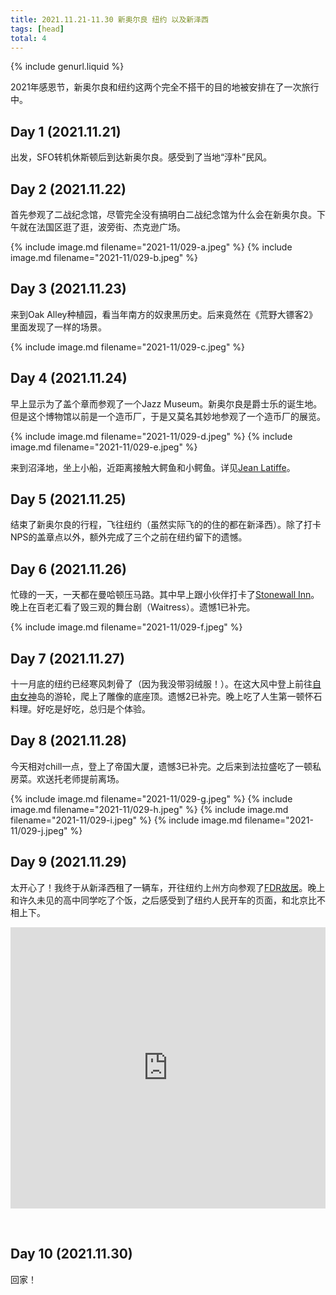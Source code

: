 ```yaml
---
title: 2021.11.21-11.30 新奥尔良 纽约 以及新泽西
tags: [head]
total: 4
---
```


{% include genurl.liquid %}

2021年感恩节，新奥尔良和纽约这两个完全不搭干的目的地被安排在了一次旅行中。

## Day 1 (2021.11.21)
出发，SFO转机休斯顿后到达新奥尔良。感受到了当地“淳朴”民风。

## Day 2 (2021.11.22)
首先参观了二战纪念馆，尽管完全没有搞明白二战纪念馆为什么会在新奥尔良。下午就在法国区逛了逛，波旁街、杰克逊广场。

{% include image.md filename="2021-11/029-a.jpeg" %}
{% include image.md filename="2021-11/029-b.jpeg" %}

## Day 3 (2021.11.23)
来到Oak Alley种植园，看当年南方的奴隶黑历史。后来竟然在《荒野大镖客2》里面发现了一样的场景。

{% include image.md filename="2021-11/029-c.jpeg" %}

## Day 4 (2021.11.24)
早上显示为了盖个章而参观了一个Jazz Museum。新奥尔良是爵士乐的诞生地。但是这个博物馆以前是一个造币厂，于是又莫名其妙地参观了一个造币厂的展览。

{% include image.md filename="2021-11/029-d.jpeg" %}
{% include image.md filename="2021-11/029-e.jpeg" %}

来到沼泽地，坐上小船，近距离接触大鳄鱼和小鳄鱼。详见[Jean Latiffe]({{arr[0]}})。

## Day 5 (2021.11.25)
结束了新奥尔良的行程，飞往纽约（虽然实际飞的的住的都在新泽西）。除了打卡NPS的盖章点以外，额外完成了三个之前在纽约留下的遗憾。

## Day 6 (2021.11.26)
忙碌的一天，一天都在曼哈顿压马路。其中早上跟小伙伴打卡了[Stonewall Inn]({{arr[1]}})。晚上在百老汇看了毁三观的舞台剧（Waitress）。遗憾1已补完。

{% include image.md filename="2021-11/029-f.jpeg" %}

## Day 7 (2021.11.27)
十一月底的纽约已经寒风刺骨了（因为我没带羽绒服！）。在这大风中登上前往[自由女神]({{arr[2]}})岛的游轮，爬上了雕像的底座顶。遗憾2已补完。晚上吃了人生第一顿怀石料理。好吃是好吃，总归是个体验。

## Day 8 (2021.11.28)
今天相对chill一点，登上了帝国大厦，遗憾3已补完。之后来到法拉盛吃了一顿私房菜。欢送托老师提前离场。

{% include image.md filename="2021-11/029-g.jpeg" %}
{% include image.md filename="2021-11/029-h.jpeg" %}
{% include image.md filename="2021-11/029-i.jpeg" %}
{% include image.md filename="2021-11/029-j.jpeg" %}

## Day 9 (2021.11.29)
太开心了！我终于从新泽西租了一辆车，开往纽约上州方向参观了[FDR故居]({{arr[3]}})。晚上和许久未见的高中同学吃了个饭，之后感受到了纽约人民开车的页面，和北京比不相上下。

<iframe src="https://www.google.com/maps/embed?pb=!1m46!1m12!1m3!1d768818.689184444!2d-74.58273647729577!3d41.17384831472912!2m3!1f0!2f0!3f0!3m2!1i1024!2i768!4f13.1!4m31!3e0!4m5!1s0x89c25753b7dbad2f%3A0x447ac6420641467!2sNewport%20Centre!3m2!1d40.727140999999996!2d-74.0381184!4m5!1s0x89dd167ee3a22fe1%3A0xd821e3f9721e131e!2sHome%20of%20Franklin%20D.%20Roosevelt%20National%20Historic%20Site%2C%20Albany%20Post%20Road%2C%20Hyde%20Park%2C%20NY!3m2!1d41.767553899999996!2d-73.935295!4m5!1s0x89c2fdcf35f2eb1b%3A0xd7d6d2c929edd967!2sPaterson%20Great%20Falls%20National%20Historical%20Park%2C%20McBride%20Avenue%2C%20Paterson%2C%20NJ!3m2!1d40.9153249!2d-74.18020779999999!4m5!1s0x89c2579d4e381621%3A0x102fbd455ae6860b!2sChef%20Tan%2C%20Washington%20Boulevard%2C%20Jersey%20City%2C%20NJ!3m2!1d40.728362399999995!2d-74.0341676!4m5!1s0x89c267d8c1b28f2f%3A0xde3b9183d6cfe1bb!2sHyatt%20Regency%20Jfk%20Airport%20At%20Resorts%20World%20New%20York%2C%20Rockaway%20Boulevard%2C%20Queens%2C%20NY!3m2!1d40.6742748!2d-73.8306166!5e0!3m2!1sen!2sus!4v1652559770962!5m2!1sen!2sus" width="100%" height="450" style="border:0;" allowfullscreen="" loading="lazy" referrerpolicy="no-referrer-when-downgrade"></iframe>

&nbsp;

## Day 10 (2021.11.30)
回家！
